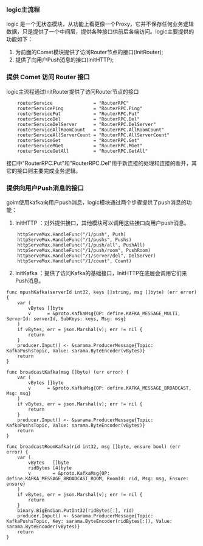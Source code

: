 ### logic主流程
logic 是一个无状态模块，从功能上看更像一个Proxy，它并不保存任何业务逻辑数据，只是提供了一个中间层，提供各种接口供前后各端访问。logic主要提供的功能如下：
1. 为前面的Comet模块提供了访问Router节点的接口(InitRouter);
2. 提供了向用户Push消息的接口(InitHTTP);


### 提供 Comet 访问 Router 接口
logic主流程通过InitRouter提供了访问Router节点的接口
```
    routerService               = "RouterRPC"
    routerServicePing           = "RouterRPC.Ping"
    routerServicePut            = "RouterRPC.Put"
    routerServiceDel            = "RouterRPC.Del"
    routerServiceDelServer      = "RouterRPC.DelServer"
    routerServiceAllRoomCount   = "RouterRPC.AllRoomCount"
    routerServiceAllServerCount = "RouterRPC.AllServerCount"
    routerServiceGet            = "RouterRPC.Get"
    routerServiceMGet           = "RouterRPC.MGet"
    routerServiceGetAll         = "RouterRPC.GetAll"
```
接口中"RouterRPC.Put"和"RouterRPC.Del"用于新连接的处理和连接的断开，其它的接口则主要完成业务逻辑。

### 提供向用户Push消息的接口
goim使用kafka向用户push消息，logic模块通过两个步骤提供了push消息的功能：
1. InitHTTP ：对外提供接口，其他模块可以调用这些接口向用户push消息。
```
    httpServeMux.HandleFunc("/1/push", Push)
    httpServeMux.HandleFunc("/1/pushs", Pushs)
    httpServeMux.HandleFunc("/1/push/all", PushAll)
    httpServeMux.HandleFunc("/1/push/room", PushRoom)
    httpServeMux.HandleFunc("/1/server/del", DelServer)
    httpServeMux.HandleFunc("/1/count", Count)
```
2. InitKafka ：提供了访问Kafka的基础接口，InitHTTP在底层会调用它们来Push消息。
```
func mpushKafka(serverId int32, keys []string, msg []byte) (err error) {
	var (
		vBytes []byte
		v      = &proto.KafkaMsg{OP: define.KAFKA_MESSAGE_MULTI, ServerId: serverId, SubKeys: keys, Msg: msg}
	)
	if vBytes, err = json.Marshal(v); err != nil {
		return
	}
	producer.Input() <- &sarama.ProducerMessage{Topic: KafkaPushsTopic, Value: sarama.ByteEncoder(vBytes)}
	return
}

func broadcastKafka(msg []byte) (err error) {
	var (
		vBytes []byte
		v      = &proto.KafkaMsg{OP: define.KAFKA_MESSAGE_BROADCAST, Msg: msg}
	)
	if vBytes, err = json.Marshal(v); err != nil {
		return
	}
	producer.Input() <- &sarama.ProducerMessage{Topic: KafkaPushsTopic, Value: sarama.ByteEncoder(vBytes)}
	return
}

func broadcastRoomKafka(rid int32, msg []byte, ensure bool) (err error) {
	var (
		vBytes   []byte
		ridBytes [4]byte
		v        = &proto.KafkaMsg{OP: define.KAFKA_MESSAGE_BROADCAST_ROOM, RoomId: rid, Msg: msg, Ensure: ensure}
	)
	if vBytes, err = json.Marshal(v); err != nil {
		return
	}
	binary.BigEndian.PutInt32(ridBytes[:], rid)
	producer.Input() <- &sarama.ProducerMessage{Topic: KafkaPushsTopic, Key: sarama.ByteEncoder(ridBytes[:]), Value: sarama.ByteEncoder(vBytes)}
	return
}
```


